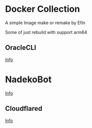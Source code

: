 # Docker Collection

A simple Image make or remake by Efin

Some of just rebuild with support arm64

## OracleCLI

[Info](./OracleCLI/README.md)

# NadekoBot

[Info](./NadekoBot/README.md)

## Cloudflared

[Info](./Cloudflared/README.md)

